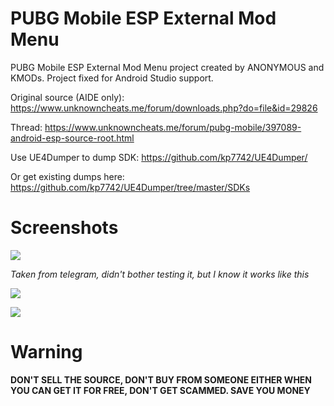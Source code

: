 # PUBG Mobile ESP External Mod Menu
PUBG Mobile ESP External Mod Menu project created by ANONYMOUS and KMODs. Project fixed for Android Studio support.

Original source (AIDE only): https://www.unknowncheats.me/forum/downloads.php?do=file&id=29826

Thread: https://www.unknowncheats.me/forum/pubg-mobile/397089-android-esp-source-root.html

Use UE4Dumper to dump SDK: https://github.com/kp7742/UE4Dumper/

Or get existing dumps here: https://github.com/kp7742/UE4Dumper/tree/master/SDKs

# Screenshots
![](https://i.imgur.com/ZWmEErQ.png)

*Taken from telegram, didn't bother testing it, but I know it works like this*

![](https://i.imgur.com/Oiaruir.jpg)

![](https://i.imgur.com/fKWK6cT.jpg)

# Warning
**DON'T SELL THE SOURCE, DON'T BUY FROM SOMEONE EITHER WHEN YOU CAN GET IT FOR FREE, DON'T GET SCAMMED. SAVE YOU MONEY**